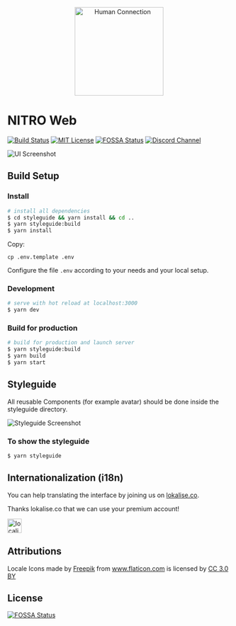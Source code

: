 <p align="center">
  <a href="https://human-connection.org"><img align="center" src="static/img/sign-up/humanconnection.png" height="200" alt="Human Connection" /></a>
</p>

# NITRO Web
[![Build Status](https://img.shields.io/travis/com/Human-Connection/Nitro-Web/master.svg)](https://travis-ci.com/Human-Connection/Nitro-Web)
[![MIT License](https://img.shields.io/badge/license-MIT-green.svg)](https://github.com/Human-Connection/Nitro-Web/blob/master/LICENSE.md)
[![FOSSA Status](https://app.fossa.io/api/projects/git%2Bgithub.com%2FHuman-Connection%2FNitro-Web.svg?type=shield)](https://app.fossa.io/projects/git%2Bgithub.com%2FHuman-Connection%2FNitro-Web?ref=badge_shield)
[![Discord Channel](https://img.shields.io/discord/489522408076738561.svg)](https://discord.gg/6ub73U3)

![UI Screenshot](screenshot.png)

## Build Setup



### Install
``` bash
# install all dependencies
$ cd styleguide && yarn install && cd ..
$ yarn styleguide:build
$ yarn install
```

Copy:
```
cp .env.template .env
```
Configure the file `.env` according to your needs and your local setup.

### Development
``` bash
# serve with hot reload at localhost:3000
$ yarn dev
```

### Build for production
``` bash
# build for production and launch server
$ yarn styleguide:build
$ yarn build
$ yarn start
```

## Styleguide

All reusable Components (for example avatar) should be done inside the styleguide directory.

![Styleguide Screenshot](screenshot-styleguide.png)

### To show the styleguide
``` bash
$ yarn styleguide
```

## Internationalization (i18n)

You can help translating the interface by joining us on [lokalise.co](https://lokalise.co/public/556252725c18dd752dd546.13222042/).

Thanks lokalise.co that we can use your premium account!

<a href="(https://lokalise.co/public/556252725c18dd752dd546.13222042/)."><img src="lokalise.png" alt="localise.co" height="32px" /></a>

## Attributions

<div>Locale Icons made by <a href="http://www.freepik.com/" title="Freepik">Freepik</a> from <a href="https://www.flaticon.com/" 		    title="Flaticon">www.flaticon.com</a> is licensed by <a href="http://creativecommons.org/licenses/by/3.0/" 		    title="Creative Commons BY 3.0" target="_blank">CC 3.0 BY</a></div>

## License
[![FOSSA Status](https://app.fossa.io/api/projects/git%2Bgithub.com%2FHuman-Connection%2FNitro-Web.svg?type=large)](https://app.fossa.io/projects/git%2Bgithub.com%2FHuman-Connection%2FNitro-Web?ref=badge_large)
